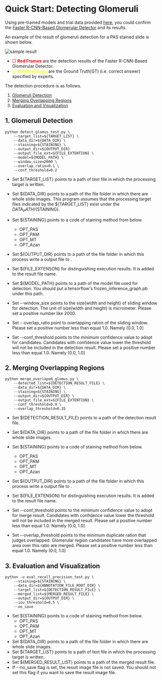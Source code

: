 # Quick Start: Detecting Glomeruli
  Using pre-trained models and trial data provided [here](https://github.com/jinseikenai/glomeruli_detection#pre-trained_models), you could confirm the [Faster R-CNN-Based Glomerular Detector](https://github.com/jinseikenai/glomeruli_detection) and its results.

  An example of the result of glomeruli detection for a PAS stained slide is shown below.

  ![sample result](https://github.com/jinseikenai/glomeruli_detection/blob/master/OPT_PAS_TEST01_001_pw40_ds8.PNG "SampleResult")

  * <span style="color: red;">□ **Red Frames**</span> are the detection results of the Faster R-CNN-Based Glomerular Detector.
  * <span style="color: yellow;">□ **Yellow Frames**</span> are the Ground Truth(GT) (i.e. correct answer) specified by experts.
  
  The detection procedure is as follows.

  1. [Glomeruli Detection](#detection)
  2. [Merging Overlapping Regions](#merge)
  3. [Evaluation and Visualization](#visualize)


## <a name='detection'>1. Glomeruli Detection</a>

  ```
  python detect_glomus_test.py \
      --target_list=${TARGET_LIST} \
      --data_dir=${DATA_DIR} \
      --staining=${STAINING} \
      --output_dir=${OUTPUT_DIR}
      --output_file_ext=${FILE_EXTENTION} \
      --model=${MODEL_PATH} \
      --window_size=2000 \
      --overlap_ratio=0.1 \
      --conf_threshold=0.2
  ```

  * Set ${TARGET_LIST} points to a path of text file in which the processing target is written.
  * Set ${DATA_DIR} points to a path of the file folder in which there are whole slide images.
  This program assumes that the processing target files indicated by the ${TARGET_LIST} exist under the ${DATA_PATH}/${STAINING}.
  * Set ${STAINING} points to a code of staining method from below.
    * OPT_PAS
    * OPT_PAM
    * OPT_MT
    * OPT_Azan

  * Set ${OUTPUT_DIR} points to a path of the file folder in which this process write a output file to .
  * Set ${FILE_EXTENSON} for distinguishing execution results. It is added to the result file name.
  * Set ${MODEL_PATH} points to a path of the model file used for detection. You should put a tensorflow's frozen_inference_graph.pb under this path.
  * Set --window_size points to the size(width and height) of sliding window for detection.
  The unit of size(width and height) is micrometer.
  Please set a positive number like 2000.
  * Set --overlap_ratio point to overlapping ration of the sliding window.
  Please set a positive number less than equal 1.0. Namely (0.0, 1.0]
  * Set --conf_threshold points to the minimum confidence value to adopt for candidates.
  Candidates with confidence value lower the threshold will not be included in the detection result.
  Please set a positive number less than equal 1.0. Namely (0.0, 1.0]

## <a name='merge'>2. Merging Overlapping Regions</a>

  ```
  python merge_overlaped_glomus.py \
      --detected_list=${DETECTION_RESULT_FILE} \
      --data_dir=${DATA_DIR} \
      --staining=${STAINING} \
      --output_dir=${OUTPUT_DIR} \
      --output_file_ext=${FILE_EXTENTION} \
      --conf_threshold=0.9 \
      --overlap_threshold=0.35
  ```

  * Set ${DETECTION_RESULT_FILE} points to a path of the detection result file.
  * Set ${DATA_DIR} points to a path of the file folder in which there are whole slide images.
  * Set ${STAINING} points to a code of staining method from below.
    * OPT_PAS
    * OPT_PAM
    * OPT_MT
    * OPT_Azan

  * Set ${OUTPUT_DIR} points to a path of the file folder in which this process write a output file to .
  * Set ${FILE_EXTENSON} for distinguishing execution results. It is added to the result file name.
  * Set --conf_threshold points to the minimum confidence value to adopt for merge result.
  Candidates with confidence value lower the threshold will not be included in the merged result.
  Please set a positive number less than equal 1.0. Namely (0.0, 1.0]
  * Set --overlap_threshold points to the minimum duplicate ration that judges overlapped.
  Glomerular region candidates have more overlapped area over this ratio are merged.
  Please set a positive number less than equal 1.0. Namely (0.0, 1.0]


## <a name='visualize'>3. Evaluation and Visualization</a>

  ```
  python -u eval_recall_precision_test.py \
      --staining=${STAINING} \
      --data_dir=${ANNOTATION_FILE_ROOT_DIR} \
      --target_list=${DETECTION_RESULT_FILE} \
      --merged_list=${MERGED_RESULT_FILE} \
      --output_dir=${OUTPUT_DIR} \
      --iou_threshold=0.5 \
      --no_save
  ```

  * Set ${STAINING} points to a code of staining method from below.
    * OPT_PAS
    * OPT_PAM
    * OPT_MT
    * OPT_Azan
  * Set ${DATA_DIR} points to a path of the file folder in which there are whole slide images.
  * Set ${TARGET_LIST} points to a path of text file in which the processing target is written.
  * Set ${MERGED_RESULT_LIST} points to a path of the merged result file.
  * If --no_save flag is set, the result image file is not saved.
  You should not set this flag if you want to save the result image file.
